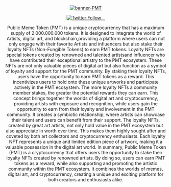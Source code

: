 <p align="center">
  <a href="https://ibb.co/7YqvThb"><img src="https://i.ibb.co/qyvB46x/banner-PMT.png" alt="banner-PMT" border="0"></a>
</p>


<p align="center">
  <a aria-label="Vercel logo" href="https://twitter.com/publicmemetoken">
    <img alt="Twitter Follow" src="https://img.shields.io/twitter/follow/publicmemetoken">
  </a>
  <a aria-label="NPM version" href="https://www.npmjs.com/package/next">
    <img alt="" src="https://img.shields.io/npm/v/npm">
  </a>
  <a aria-label="License" href="https://github.com/vercel/next.js/blob/canary/license.md">
    <img alt="" src="https://img.shields.io/bower/l/bootstrap">
  </a>
  <a aria-label="Join the community on Discord" href="https://discord.com/">
    <img alt="" src="https://img.shields.io/badge/discord-join%20our%20community-green">
  </a>
</p>
<p align="center">
Public Meme Token (PMT) is a unique cryptocurrency that has a maximum supply of  2.000.000.000 tokens. It is designed to integrate the world of Artists, digital art, and blockchain,providing a platform where users can not only engage with their favorite Artists and influencers but also stake their loyalty NFTs (Non-Fungible Tokens) to earn PMT tokens.
Loyalty NFTs are special tokens created by renowned and talented artistsand influencer who have contributed their exceptional artistry to the PMT ecosystem. These NFTs are not only valuable pieces of digital art but also function as a symbol of loyalty and support for the PMT community.
By staking their loyalty NFTs, users have the opportunity to earn PMT tokens as a reward. This incentivizes users to hold onto these unique artworks and participate actively in the PMT ecosystem. The more loyalty NFTs a community member stakes, the greater the potential rewards they can earn.
This concept brings together the worlds of digital art and cryptocurrency, providing artists with exposure and recognition, while users gain the opportunity to earn from their loyalty and involvement in the PMT community. It creates a symbiotic relationship, where artists can showcase their talent and users can benefit from their support.
The loyalty NFTs, created by great art artists, not only hold value in the PMT ecosystem but also appreciate in worth over time. This makes them highly sought after and coveted by both art collectors and cryptocurrency enthusiasts. Each loyalty NFT represents a unique and limited edition piece of artwork, making it a valuable possession in the digital art world.
In summary, Public Meme Token (PMT) is a cryptocurrency that offers users the opportunity to stake their loyalty NFTs created by renowned artists. By doing so, users can earn PMT tokens as a reward, while also supporting and promoting the artistic community within the PMT ecosystem. It combines the worlds of memes, digital art, and cryptocurrency, creating a unique and exciting platform for both creators and enthusiasts alike.
</p>
 
